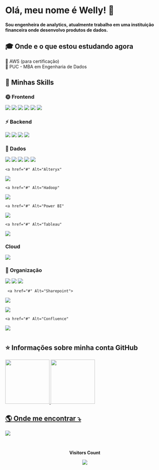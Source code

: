 <!--Apresentação-->
#  Olá,  meu nome é  <strong> Welly! </strong> :raising_hand:

<!--Sobre mim-->
<h4>
Sou engenheira de analytics, atualmente trabalho em uma instituição financeira onde desenvolvo produtos de dados. 
</h4>

<!--Informações academicas-->
## :mortar_board: Onde e o que estou estudando agora

:orange_heart: AWS (para certificação) <br>
:blue_heart: PUC - MBA em Engenharia de Dados<br>

<!--Hard Skills-->
## 🚀 Minhas Skills

### :sun_with_face: Frontend

  <a href="#" alt="HTML">
  <img src="https://img.shields.io/badge/HTML5-E34F26?style=for-the-badge&logo=html5&logoColor=white" /></a>

  <a href="#" alt="CSS">
  <img src="https://img.shields.io/badge/CSS3-1572B6?style=for-the-badge&logo=css3&logoColor=white" /></a>

  <a href="#" alt="Javascript">
  <img src="https://img.shields.io/badge/JavaScript-F7DF1E?style=for-the-badge&logo=javascript&logoColor=black" /></a>

  <a href="#" alt="Bootstrap">
  <img src="https://img.shields.io/badge/Bootstrap-563D7C?style=for-the-badge&logo=bootstrap&logoColor=white" /></a>
  
  <a href="#" Alt="Jquery">
  <img src="https://img.shields.io/badge/jQuery-0769AD?style=for-the-badge&logo=jquery&logoColor=white" /></a>
  
  <a href="#" Alt="React">
  <img src="https://img.shields.io/badge/React-20232A?style=for-the-badge&logo=react&logoColor=61DAFB" /></a>


### :zap: Backend


  <a href="#" alt="Python">
  <img src="https://img.shields.io/badge/Python-3776AB?style=for-the-badge&logo=python&logoColor=white" /></a>

  <a href="#" alt="NodeJs">
  <img src="https://img.shields.io/badge/Node.js-43853D?style=for-the-badge&logo=node.js&logoColor=white" /></a>
  
  <a href="#" Alt="Express">
  <img src="https://img.shields.io/badge/Express.js-404D59?style=for-the-badge" /></a>
  
   <a href="#" Alt="MongoDB">
  <img src="https://img.shields.io/badge/MongoDB-4EA94B?style=for-the-badge&logo=mongodb&logoColor=white" /></a>
  

### :game_die: Dados

  <a href="#" alt="Python">
  <img src="https://img.shields.io/badge/Python-14354C?style=for-the-badge&logo=python&logoColor=white" /></a>

  <a href="#" alt="MySQL">
  <img src="https://img.shields.io/badge/Microsoft_SQL_Server-CC2927?style=for-the-badge&logo=microsoft-sql-server&logoColor=white" /></a>
  
   <a href="#" alt="NoSql">
  <img src="https://img.shields.io/badge/NoSQL-22142b?style=for-the-badge&logo=no-sql&logoColor=white" /></a>
  
  <a href="#" Alt="PostGre">  
  <img src="https://img.shields.io/badge/PostgreSQL-316192?style=for-the-badge&logo=postgresql&logoColor=white" /></a>
  
  <a href="#" Alt="SQL">
  <img src="https://img.shields.io/badge/Microsoft_SQL_Server-CC2927?style=for-the-badge&logo=microsoft-sql-server&logoColor=white" /></a>
  
    <a href="#" Alt="Alteryx"
  <img src="https://img.shields.io/badge/Alteryx-316192?style=for-the-badge" /></a>
  
    <a href="#" Alt="Hadoop"
  <img src="https://img.shields.io/badge/Hadoop-FFD700?style=for-the-badge" /></a>
  
    <a href="#" Alt="Power BI"
  <img src="https://img.shields.io/badge/Power-BI-FFFF00?style=for-the-badge" /></a>
  
    <a href="#" Alt="Tableau"
  <img src="https://img.shields.io/badge/Tableau-4682B4?style=for-the-badge" /></a>
  
### Cloud

  <a href="#" Alt="AWS">
  <img src="https://img.shields.io/badge/Amazon_AWS-232F3E?style=for-the-badge&logo=amazon-aws&logoColor=white" /></a>

### :file_folder: Organização

  <a href="#" Alt="Excel">
  <img src="https://img.shields.io/badge/Microsoft_Excel-217346?style=for-the-badge&logo=microsoft-excel&logoColor=white" /></a>
  
  <a href="#" alt="Office"> 
  <img src="https://img.shields.io/badge/Microsoft_Office-D83B01?style=for-the-badge&logo=microsoft-office&logoColor=white" /></a>
  
   <a href="#" Alt="Trello">
  <img src="https://img.shields.io/badge/-Trello-333333?style=flat&logo=trello&logoColor=007ACC" /></a>
  
     <a href="#" Alt="Sharepoint">
  <img src="https://img.shields.io/badge/Microsoft_SharePoint-0078D4?style=for-the-badge&logo=microsoft-sharepoint&logoColor=white" /></a>
  
   <a href="#" Alt="Confluence">
  <img src="https://img.shields.io/badge/-Confluence-blue/?style=for-the-badge&logo" /></a>
  
  
    <a href="#" Alt="Confluence"
  <img src="https://img.shields.io/badge/Confluence-4682B4?style=for-the-badge" /></a>
  

#


<!--Estatisticas da conta guthub-->
## ⭐ Informações sobre minha conta GitHub

<a href="https://github.com/weleedev">
  <img height="140em" src="https://github-readme-stats-eight-theta.vercel.app/api?username=breendawelly&show_icons=true&theme=dracula&include_all_commits=true&count_private=true"/>
  <img height="140em" src="https://github-readme-stats-eight-theta.vercel.app/api/top-langs/?username=breendawelly&layout=compact&langs_count=8&theme=dracula"/>
  
<!--Informações de contato-->
## :earth_americas: <strong> Onde me encontrar </strong> :arrow_heading_down:

<p align="left">
  <a href="#" alt="Linkedin">
  <img src="https://img.shields.io/badge/-Linkedin-0e76a8?style=flat-square&logo=Linkedin&logoColor=white&link=https://www.linkedin.com/in/breendawelly/" /></a>

</p> 

  <!--Contador de visitas na pagina-->
<div align="center">
<br><p align="centre"><b>Visitors Count</b></p>  
<p align="center"><img align="center" src="https://profile-counter.glitch.me/{breendawelly}/count.svg" /></p> 
<br></div>

